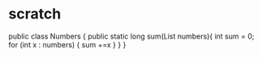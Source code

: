 # scratch


public class Numbers {
    public static long sum(List<Integer> numbers){
        int sum = 0;
        for (int x : numbers) {
            sum +=x 
        }
    }
}

